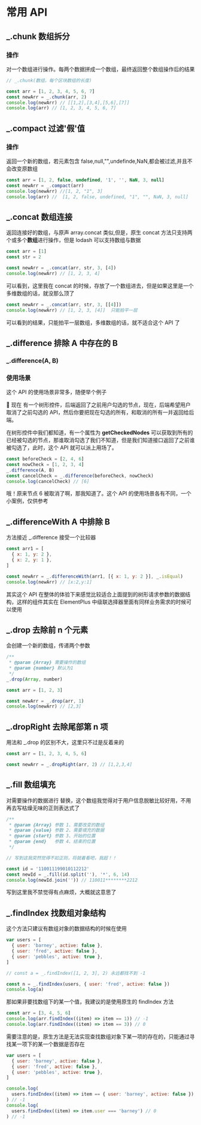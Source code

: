 # 常用 API

## \_.chunk 数组拆分

### 操作

对一个数组进行操作。每两个数据拼成一个数组，最终返回整个数组操作后的结果

```js
// _.chunk(数组，每个区块数组的长度)

const arr = [1, 2, 3, 4, 5, 6, 7]
const newArr = _.chunk(arr, 2)
console.log(newArr) // [[1,2],[3,4],[5,6],[7]]
console.log(arr) // [1, 2, 3, 4, 5, 6, 7]
```

## \_.compact 过滤'假'值

### 操作

返回一个新的数组，若元素包含 false,null,"",undefinde,NaN,都会被过滤,并且不会改变原数组

```js
const arr = [1, 2, false, undefined, '1', '', NaN, 3, null]
const newArr = _.compact(arr)
console.log(newArr) //[1, 2, "1", 3]
console.log(arr) //  [1, 2, false, undefined, "1", "", NaN, 3, null]
```

## \_.concat 数组连接

返回连接好的数组，与原声 array.concat 类似,但是，原生 concat 方法只支持两个或多个**数组**进行操作，但是 lodash 可以支持数组与数据

```js
const arr = [1]
const str = 2

const newArr = _.concat(arr, str, 3, [4])
console.log(newArr) // [1, 2, 3, 4]
```

可以看到，这里我在 concat 的时候，存放了一个数组进去，但是如果这里是一个多维数组的话，就没那么顶了

```js
const newArr = _.concat(arr, str, 3, [[4]])
console.log(newArr) // [1, 2, 3, [4]]  只能拍平一层
```

可以看到的结果，只能拍平一层数组，多维数组的话，就不适合这个 API 了

## \_.difference 排除 A 中存在的 B

### \_.difference(A, B)

### 使用场景

这个 API 的使用场景非常多，随便举个例子

🌰 现在 有一个树形控件，后端返回了之前用户勾选的节点，现在，后端希望用户取消了之前勾选的 API，然后你要把现在勾选的所有，和取消的所有一并返回给后端。

在树形控件中我们都知道，有一个属性为 **getCheckedNodes** 可以获取到所有的已经被勾选的节点，那谁取消勾选了我们不知道，但是我们知道接口返回了之前谁被勾选了，此时，这个 API 就可以派上用场了。

```js
const beforeCheck = [2, 4, 6]
const nowCheck = [1, 2, 3, 4]
_.difference(A, B)
const cancelCheck = _.difference(beforeCheck, nowCheck)
console.log(cancelCheck) // [6]
```

哦！原来节点 6 被取消了啊，那我知道了。这个 API 的使用场景各有不同，一个小案例，仅供参考

## \_.differenceWith A 中排除 B

方法接近 \_.difference 接受一个比较器

```js
const arr1 = [
  { x: 1, y: 2 },
  { x: 2, y: 1 },
]

const newArr = _.differenceWith(arr1, [{ x: 1, y: 2 }], _.isEqual)
console.log(newArr) // [x:2,y:1]
```

其实这个 API 在整体的体验下来感觉比较适合上面提到的树形请求参数的数据结构，这样的组件其实在 ElementPlus 中级联选择器里面有同样业务需求的时候可以使用

## \_.drop 去除前 n 个元素

会创建一个新的数组，传递两个参数

```js
/**
 * @param {Array} 需要操作的数组
 * @param {number} 默认为1
 */
_.drop(Array, number)

const arr = [1, 2, 3]

const newArr = _.drop(arr, 1)
console.log(newArr) // [2,3]
```

## \_.dropRight 去除尾部第 n 项

用法和 \_.drop 的区别不大，这里只不过是反着来的

```js
const arr = [1, 2, 3, 4, 5, 6]

const newArr = _.dropRight(arr, 2) // [1,2,3,4]
```

## \_.fill 数组填充

对需要操作的数据进行 替换，这个数组我觉得对于用户信息脱敏比较好用，不用再去写枯燥无味的正则表达式了

```js
/**
 * @param {Array} 参数 1、需要改变的数组
 * @param {value} 参数 2、需要填充的数据
 * @param {start} 参数 3、开始的位置
 * @param {end}   参数 4、结束的位置
 */

// 写到这我突然觉得不如正则，将就着看吧，我超！！

const id = '110011199010112212'
const newId = _.fill(id.split(''), '*', 6, 14)
console.log(newId.join('')) // 110011********2212
```

写到这里我不禁觉得有点麻烦，大概就这意思了

## \_.findIndex 找数组对象结构

这个方法只建议有数组对象的数据结构的时候在使用

```js
var users = [
  { user: 'barney', active: false },
  { user: 'fred', active: false },
  { user: 'pebbles', active: true },
]

// const a = _.findIndex([1, 2, 3], 2) 永远都找不到 -1

const n = _.findIndex(users, { user: 'fred', active: false })
console.log(a)
```

那如果非要找数组下的某一个值，我建议的是使用原生的 findIndex 方法

```js
const arr = [3, 4, 5, 6]
console.log(arr.findIndex((item) => item == 1)) // -1
console.log(arr.findIndex((item) => item == 3)) // 0
```

需要注意的是，原生方法是无法实现查找数组对象下某一项的存在的，只能通过寻找某一项下的某一个数据是否存在

```js
var users = [
  { user: 'barney', active: false },
  { user: 'fred', active: false },
  { user: 'pebbles', active: true },
]

console.log(
  users.findIndex((item) => item == { user: 'barney', active: false })
) // -1
console.log(
  users.findIndex((item) => item.user === 'barney') // 0
) // -1
```
